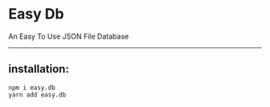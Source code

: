 # Easy Db

An Easy To Use JSON File Database


***
## installation:

```
npm i easy.db
yarn add easy.db
```

